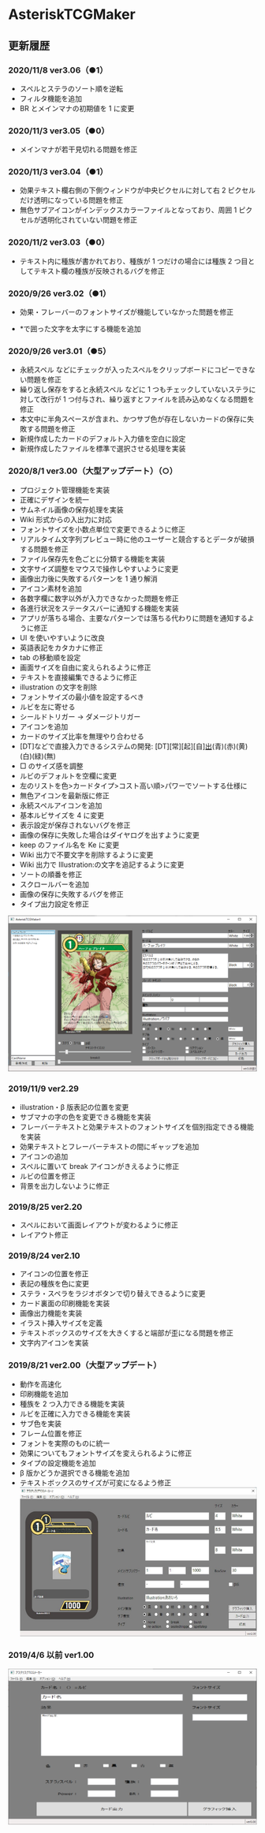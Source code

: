 # AsteriskTCGMaker

## 更新履歴

### 2020/11/8 ver3.06（●1）

- スペルとステラのソート順を逆転
- フィルタ機能を追加
- BR とメインマナの初期値を 1 に変更

### 2020/11/3 ver3.05（●0）

- メインマナが若干見切れる問題を修正

### 2020/11/3 ver3.04（●1）

- 効果テキスト欄右側の下側ウィンドウが中央ピクセルに対して右 2 ピクセルだけ透明になっている問題を修正
- 無色サブアイコンがインデックスカラーファイルとなっており、周囲 1 ピクセルが透明化されていない問題を修正

### 2020/11/2 ver3.03（●0）

- テキスト内に種族が書かれており、種族が 1 つだけの場合には種族 2 つ目としてテキスト欄の種族が反映されるバグを修正

### 2020/9/26 ver3.02（●1）

- 効果・フレーバーのフォントサイズが機能していなかった問題を修正

- \*で囲った文字を太字にする機能を追加

### 2020/9/26 ver3.01（●5）

- 永続スペル などにチェックが入ったスペルをクリップボードにコピーできない問題を修正
- 繰り返し保存をすると永続スペル などに 1 つもチェックしていないステラに対して改行が 1 つ付与され、繰り返すとファイルを読み込めなくなる問題を修正
- 本文中に半角スペースが含まれ、かつサブ色が存在しないカードの保存に失敗する問題を修正
- 新規作成したカードのデフォルト入力値を空白に設定
- 新規作成したファイルを標準で選択させる処理を実装

### 2020/8/1 ver3.00（大型アップデート）（○）

- プロジェクト管理機能を実装
- 正確にデザインを統一
- サムネイル画像の保存処理を実装
- Wiki 形式からの入出力に対応
- フォントサイズを小数点単位で変更できるように修正
- リアルタイム文字列プレビュー時に他のユーザーと競合するとデータが破損する問題を修正
- ファイル保存先を色ごとに分類する機能を実装
- 文字サイズ調整をマウスで操作しやすいように変更
- 画像出力後に失敗するパターンを 1 通り解消
- アイコン素材を追加
- 各数字欄に数字以外が入力できなかった問題を修正
- 各進行状況をステータスバーに通知する機能を実装
- アプリが落ちる場合、主要なパターンでは落ちる代わりに問題を通知するように修正
- UI を使いやすいように改良
- 英語表記をカタカナに修正
- tab の移動順を設定
- 画面サイズを自由に変えられるように修正
- テキストを直接編集できるように修正
- illustration の文字を削除
- フォントサイズの最小値を設定するべき
- ルビを左に寄せる
- シールドトリガー → ダメージトリガー
- アイコンを追加
- カードのサイズ比率を無理やり合わせる
- [DT]などで直接入力できるシステムの開発: [DT][常][起][自][出](黒)(青)(赤)(黄)(白)(緑)(無)
- □ のサイズ感を調整
- ルビのデフォルトを空欄に変更
- 左のリストを色>カードタイプ>コスト高い順>パワーでソートする仕様に
- 無色アイコンを最新版に修正
- 永続スペルアイコンを追加
- 基本ルビサイズを 4 に変更
- 表示設定が保存されないバグを修正
- 画像の保存に失敗した場合はダイヤログを出すように変更
- keep のファイル名を Ke に変更
- Wiki 出力で不要文字を削除するように変更
- Wiki 出力で Illustration:の文字を追記するように変更
- ソートの順番を修正
- スクロールバーを追加
- 画像の保存に失敗するバグを修正
- タイプ出力設定を修正

![アスタリスクTCGメーカー3.00](images/3_00.png)

### 2019/11/9 ver2.29

- illustration・β 版表記の位置を変更
- サブマナの字の色を変更できる機能を実装
- フレーバーテキストと効果テキストのフォントサイズを個別指定できる機能を実装
- 効果テキストとフレーバーテキストの間にギャップを追加
- アイコンの追加
- スペルに置いて break アイコンがきえるように修正
- ルビの位置を修正
- 背景を出力しないように修正

### 2019/8/25 ver2.20

- スペルにおいて画面レイアウトが変わるように修正
- レイアウト修正

### 2019/8/24 ver2.10

- アイコンの位置を修正
- 表記の種族を色に変更
- ステラ・スペラをラジオボタンで切り替えできるように変更
- カード裏面の印刷機能を実装
- 画像出力機能を実装
- イラスト挿入サイズを定義
- テキストボックスのサイズを大きくすると端部が歪になる問題を修正
- 文字内アイコンを実装

### 2019/8/21 ver2.00（大型アップデート）

- 動作を高速化
- 印刷機能を追加
- 種族を 2 つ入力できる機能を実装
- ルビを正確に入力できる機能を実装
- サブ色を実装
- フレーム位置を修正
- フォントを実際のものに統一
- 効果についてもフォントサイズを変えられるように修正
- タイプの設定機能を追加
- β 版かどうか選択できる機能を追加
- テキストボックスのサイズが可変になるよう修正
  ![アスタリスクTCGメーカー2.00](images/2_00.png)

### 2019/4/6 以前 ver1.00

![アスタリスクTCGメーカー1.00](images/1_00.png)
